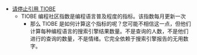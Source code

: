 - [请停止引用 TIOBE](https://blog.nindalf.com/posts/stop-citing-tiobe/)
	- TIOBE 编程社区指数是编程语言普及程度的指标。该指数每月更新一次
		- 那么 TIOBE 是如何计算这个指标的呢？您可能不相信这一点，但他们计算每种编程语言的搜索引擎结果数量。不是查询的人数，不是他们进行的查询的数量，不是情绪。它完全依赖于搜索引擎报告的无用数字。